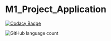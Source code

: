 
# M1_Project_Application

[![Codacy Badge](https://app.codacy.com/project/badge/Grade/c66919cfa6e948e79c6b546a2510a859)](https://www.codacy.com/gh/Deba2301/M1_Project_Application/dashboard?utm_source=github.com&amp;utm_medium=referral&amp;utm_content=Deba2301/M1_Project_Application&amp;utm_campaign=Badge_Grade)


<img alt="GitHub language count" src="https://img.shields.io/github/languages/count/Deba2301/M1_Project_Application">